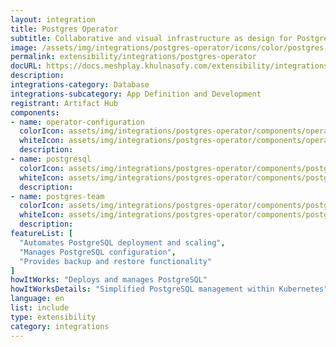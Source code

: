 ```yaml
---
layout: integration
title: Postgres Operator
subtitle: Collaborative and visual infrastructure as design for Postgres Operator
image: /assets/img/integrations/postgres-operator/icons/color/postgres-operator-color.svg
permalink: extensibility/integrations/postgres-operator
docURL: https://docs.meshplay.khulnasofy.com/extensibility/integrations/postgres-operator
description: 
integrations-category: Database
integrations-subcategory: App Definition and Development
registrant: Artifact Hub
components: 
- name: operator-configuration
  colorIcon: assets/img/integrations/postgres-operator/components/operator-configuration/icons/color/operator-configuration-color.svg
  whiteIcon: assets/img/integrations/postgres-operator/components/operator-configuration/icons/white/operator-configuration-white.svg
  description: 
- name: postgresql
  colorIcon: assets/img/integrations/postgres-operator/components/postgresql/icons/color/postgresql-color.svg
  whiteIcon: assets/img/integrations/postgres-operator/components/postgresql/icons/white/postgresql-white.svg
  description: 
- name: postgres-team
  colorIcon: assets/img/integrations/postgres-operator/components/postgres-team/icons/color/postgres-team-color.svg
  whiteIcon: assets/img/integrations/postgres-operator/components/postgres-team/icons/white/postgres-team-white.svg
  description: 
featureList: [
  "Automates PostgreSQL deployment and scaling",
  "Manages PostgreSQL configuration",
  "Provides backup and restore functionality"
]
howItWorks: "Deploys and manages PostgreSQL"
howItWorksDetails: "Simplified PostgreSQL management within Kubernetes"
language: en
list: include
type: extensibility
category: integrations
---
```

